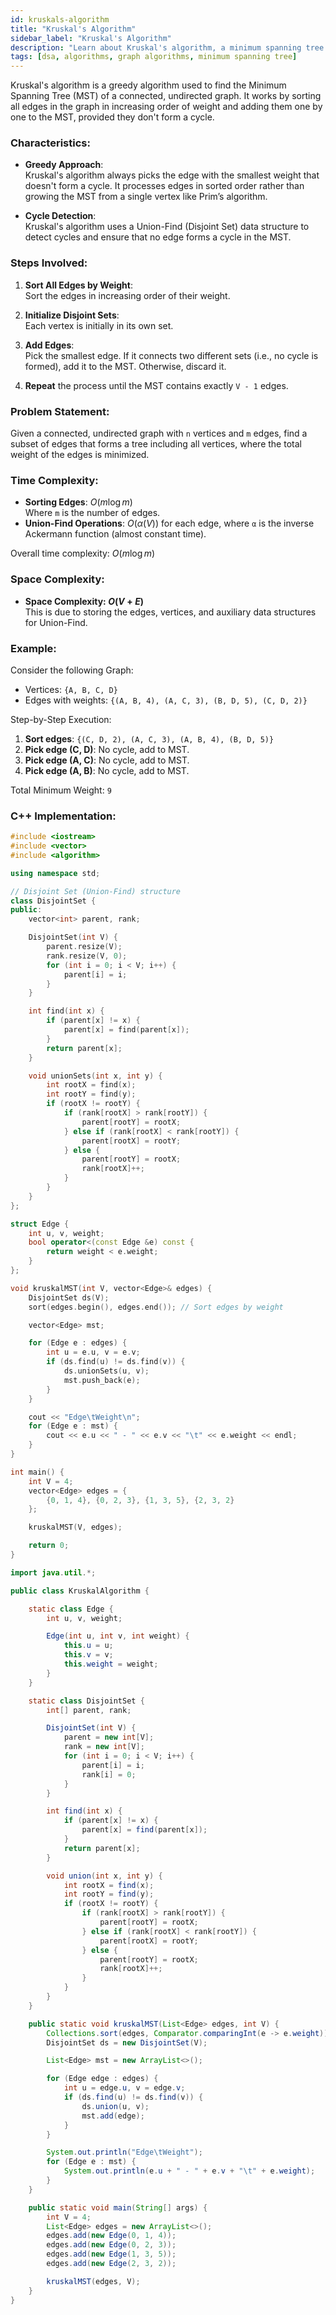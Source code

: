 ```yaml
---
id: kruskals-algorithm  
title: "Kruskal's Algorithm" 
sidebar_label: "Kruskal's Algorithm" 
description: "Learn about Kruskal's algorithm, a minimum spanning tree algorithm that works by sorting the edges and adding them one by one if they don't form a cycle."
tags: [dsa, algorithms, graph algorithms, minimum spanning tree]
---
```


Kruskal's algorithm is a greedy algorithm used to find the Minimum Spanning Tree (MST) of a connected, undirected graph. It works by sorting all edges in the graph in increasing order of weight and adding them one by one to the MST, provided they don't form a cycle.

<Ads />

### Characteristics:
- **Greedy Approach**:  
  Kruskal's algorithm always picks the edge with the smallest weight that doesn't form a cycle. It processes edges in sorted order rather than growing the MST from a single vertex like Prim’s algorithm.

- **Cycle Detection**:  
  Kruskal's algorithm uses a Union-Find (Disjoint Set) data structure to detect cycles and ensure that no edge forms a cycle in the MST.

### Steps Involved:
1. **Sort All Edges by Weight**:  
   Sort the edges in increasing order of their weight.
   
2. **Initialize Disjoint Sets**:  
   Each vertex is initially in its own set.
   
3. **Add Edges**:  
   Pick the smallest edge. If it connects two different sets (i.e., no cycle is formed), add it to the MST. Otherwise, discard it.

4. **Repeat** the process until the MST contains exactly `V - 1` edges.

<Ads />

### Problem Statement:
Given a connected, undirected graph with `n` vertices and `m` edges, find a subset of edges that forms a tree including all vertices, where the total weight of the edges is minimized.

### Time Complexity:
- **Sorting Edges**: $O(m \log m)$  
  Where `m` is the number of edges.
- **Union-Find Operations**: $O(\alpha(V))$ for each edge, where `α` is the inverse Ackermann function (almost constant time).

Overall time complexity: $O(m \log m)$

### Space Complexity:
- **Space Complexity: $O(V + E)$**  
  This is due to storing the edges, vertices, and auxiliary data structures for Union-Find.

### Example:
Consider the following Graph:
- Vertices: `{A, B, C, D}`
- Edges with weights: `{(A, B, 4), (A, C, 3), (B, D, 5), (C, D, 2)}`

Step-by-Step Execution:

1. **Sort edges**: `{(C, D, 2), (A, C, 3), (A, B, 4), (B, D, 5)}`
2. **Pick edge (C, D)**: No cycle, add to MST.
3. **Pick edge (A, C)**: No cycle, add to MST.
4. **Pick edge (A, B)**: No cycle, add to MST.

Total Minimum Weight: `9`

<Ads />

### C++ Implementation:

```cpp
#include <iostream>
#include <vector>
#include <algorithm>

using namespace std;

// Disjoint Set (Union-Find) structure
class DisjointSet {
public:
    vector<int> parent, rank;

    DisjointSet(int V) {
        parent.resize(V);
        rank.resize(V, 0);
        for (int i = 0; i < V; i++) {
            parent[i] = i;
        }
    }

    int find(int x) {
        if (parent[x] != x) {
            parent[x] = find(parent[x]);
        }
        return parent[x];
    }

    void unionSets(int x, int y) {
        int rootX = find(x);
        int rootY = find(y);
        if (rootX != rootY) {
            if (rank[rootX] > rank[rootY]) {
                parent[rootY] = rootX;
            } else if (rank[rootX] < rank[rootY]) {
                parent[rootX] = rootY;
            } else {
                parent[rootY] = rootX;
                rank[rootX]++;
            }
        }
    }
};

struct Edge {
    int u, v, weight;
    bool operator<(const Edge &e) const {
        return weight < e.weight;
    }
};

void kruskalMST(int V, vector<Edge>& edges) {
    DisjointSet ds(V);
    sort(edges.begin(), edges.end()); // Sort edges by weight

    vector<Edge> mst;

    for (Edge e : edges) {
        int u = e.u, v = e.v;
        if (ds.find(u) != ds.find(v)) {
            ds.unionSets(u, v);
            mst.push_back(e);
        }
    }

    cout << "Edge\tWeight\n";
    for (Edge e : mst) {
        cout << e.u << " - " << e.v << "\t" << e.weight << endl;
    }
}

int main() {
    int V = 4;
    vector<Edge> edges = {
        {0, 1, 4}, {0, 2, 3}, {1, 3, 5}, {2, 3, 2}
    };

    kruskalMST(V, edges);

    return 0;
}
```


```java
import java.util.*;

public class KruskalAlgorithm {

    static class Edge {
        int u, v, weight;

        Edge(int u, int v, int weight) {
            this.u = u;
            this.v = v;
            this.weight = weight;
        }
    }

    static class DisjointSet {
        int[] parent, rank;

        DisjointSet(int V) {
            parent = new int[V];
            rank = new int[V];
            for (int i = 0; i < V; i++) {
                parent[i] = i;
                rank[i] = 0;
            }
        }

        int find(int x) {
            if (parent[x] != x) {
                parent[x] = find(parent[x]);
            }
            return parent[x];
        }

        void union(int x, int y) {
            int rootX = find(x);
            int rootY = find(y);
            if (rootX != rootY) {
                if (rank[rootX] > rank[rootY]) {
                    parent[rootY] = rootX;
                } else if (rank[rootX] < rank[rootY]) {
                    parent[rootX] = rootY;
                } else {
                    parent[rootY] = rootX;
                    rank[rootX]++;
                }
            }
        }
    }

    public static void kruskalMST(List<Edge> edges, int V) {
        Collections.sort(edges, Comparator.comparingInt(e -> e.weight)); // Sort edges by weight
        DisjointSet ds = new DisjointSet(V);

        List<Edge> mst = new ArrayList<>();

        for (Edge edge : edges) {
            int u = edge.u, v = edge.v;
            if (ds.find(u) != ds.find(v)) {
                ds.union(u, v);
                mst.add(edge);
            }
        }

        System.out.println("Edge\tWeight");
        for (Edge e : mst) {
            System.out.println(e.u + " - " + e.v + "\t" + e.weight);
        }
    }

    public static void main(String[] args) {
        int V = 4;
        List<Edge> edges = new ArrayList<>();
        edges.add(new Edge(0, 1, 4));
        edges.add(new Edge(0, 2, 3));
        edges.add(new Edge(1, 3, 5));
        edges.add(new Edge(2, 3, 2));

        kruskalMST(edges, V);
    }
}
```
